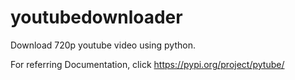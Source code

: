 # youtubedownloader
Download 720p youtube video using python.

For referring Documentation, click https://pypi.org/project/pytube/
